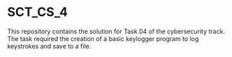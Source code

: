 # SCT_CS_4
This repository contains the solution for Task 04 of the cybersecurity track. The task required the creation  of a basic keylogger program to log keystrokes and save to a file.
